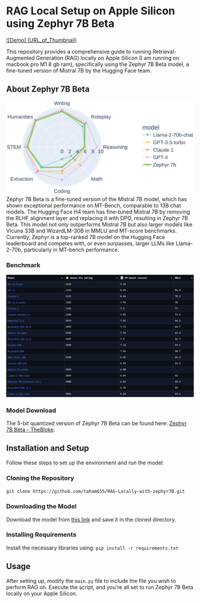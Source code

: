 # RAG Local Setup on Apple Silicon using Zephyr 7B Beta

[![Demo] (URL_of_Thumbnail)]([https://www.youtube.com/watch?v=MxJLjSyVpxY] "DEMO of RAG")


This repository provides a comprehensive guide to running Retrieval-Augmented Generation (RAG) locally on Apple Silicon (I am running on macbook pro M1 8 gb ram), specifically using the Zephyr 7B Beta model, a fine-tuned version of Mistral 7B by the Hugging Face team.


## About Zephyr 7B Beta
![Zephyr7B-beta](https://github.com/taham655/RAG-Locally-with-zephyr7B/blob/8fd561e52824dd265fb8d43200d66cffe7f4eb05/zephyr.png)
Zephyr 7B Beta is a fine-tuned version of the Mistral 7B model, which has shown exceptional performance on MT-Bench, comparable to 13B chat models. The Hugging Face H4 team has fine-tuned Mistral 7B by removing the RLHF alignment layer and replacing it with DPO, resulting in Zephyr 7B Beta. This model not only outperforms Mistral 7B but also larger models like Vicuna 33B and WizardLM-30B in MMLU and MT-score benchmarks. Currently, Zephyr is a top-ranked 7B model on the Hugging Face leaderboard and competes with, or even surpasses, larger LLMs like Llama-2-70b, particularly in MT-bench performance.

### Benchmark
![BenchMark](https://github.com/taham655/RAG-Locally-with-zephyr7B/blob/d3170ccdd1c31a228469f70b5705438c072d5630/benchmarks.png)

### Model Download
The 5-bit quantized version of Zephyr 7B Beta can be found here: [Zephyr 7B Beta - TheBloke](https://huggingface.co/TheBloke/zephyr-7B-beta-GGUF/blob/main/zephyr-7b-beta.Q5_K_S.gguf).


## Installation and Setup
Follow these steps to set up the environment and run the model:

### Cloning the Repository
`git clone https://github.com/taham655/RAG-Locally-with-zephyr7B.git`

### Downloading the Model
Download the model from [this link](https://huggingface.co/TheBloke/zephyr-7B-beta-GGUF/blob/main/zephyr-7b-beta.Q5_K_S.gguf) and save it in the cloned directory.

### Installing Requirements
Install the necessary libraries using:
`pip install -r requirements.txt`

## Usage
After setting up, modify the `main.py` file to include the file you wish to perform RAG on. Execute the script, and you're all set to run Zephyr 7B Beta locally on your Apple Silicon.
 
